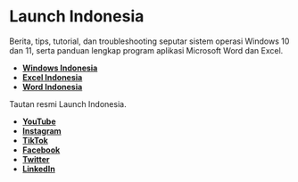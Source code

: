 # Launch Indonesia

Berita, tips, tutorial, dan troubleshooting seputar sistem operasi Windows 10 dan 11, serta panduan lengkap program aplikasi Microsoft Word dan Excel.

- [**Windows Indonesia**](https://windowsindonesia.com)
- [**Excel Indonesia**](https://excelindonesia.com)
- [**Word Indonesia**](https://wordindonesia.com)

Tautan resmi Launch Indonesia.

- [**YouTube**](https://www.youtube.com/c/launchid)
- [**Instagram**](https://www.instagram.com/launchid)
- [**TikTok**](https://www.tiktok.com/@launchid)
- [**Facebook**](https://www.facebook.com/launchid)
- [**Twitter**](https://twitter.com/launchidn)
- [**LinkedIn**](https://www.linkedin.com/company/launchid)
